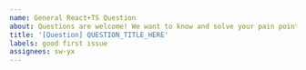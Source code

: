 ```yaml
---
name: General React+TS Question
about: Questions are welcome! We want to know and solve your pain points.
title: '[Question] QUESTION_TITLE_HERE'
labels: good first issue
assignees: sw-yx
---
```

